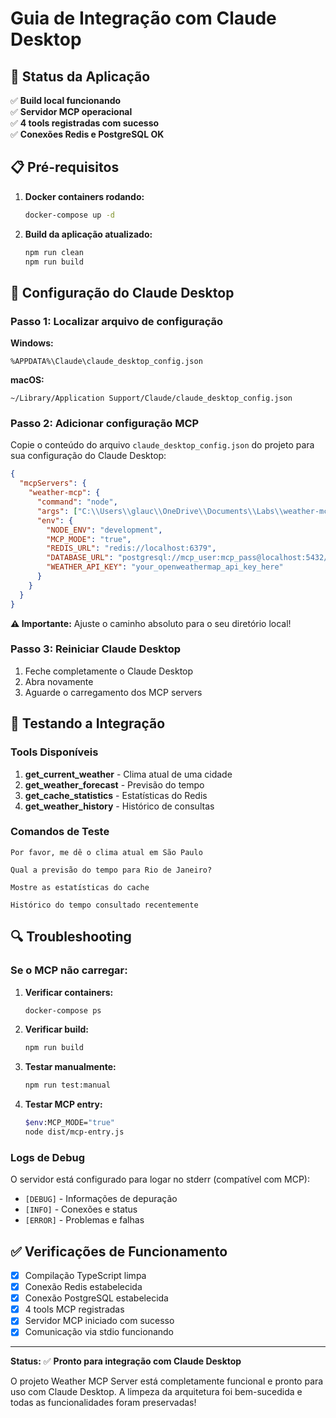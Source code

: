# Guia de Integração com Claude Desktop

## 🎯 Status da Aplicação

✅ **Build local funcionando**  
✅ **Servidor MCP operacional**  
✅ **4 tools registradas com sucesso**  
✅ **Conexões Redis e PostgreSQL OK**  

## 📋 Pré-requisitos

1. **Docker containers rodando:**
   ```bash
   docker-compose up -d
   ```

2. **Build da aplicação atualizado:**
   ```bash
   npm run clean
   npm run build
   ```

## 🔧 Configuração do Claude Desktop

### Passo 1: Localizar arquivo de configuração

**Windows:**
```
%APPDATA%\Claude\claude_desktop_config.json
```

**macOS:**
```
~/Library/Application Support/Claude/claude_desktop_config.json
```

### Passo 2: Adicionar configuração MCP

Copie o conteúdo do arquivo `claude_desktop_config.json` do projeto para sua configuração do Claude Desktop:

```json
{
  "mcpServers": {
    "weather-mcp": {
      "command": "node",
      "args": ["C:\\Users\\glauc\\OneDrive\\Documents\\Labs\\weather-mcp-server\\dist\\mcp-entry.js"],
      "env": {
        "NODE_ENV": "development",
        "MCP_MODE": "true",
        "REDIS_URL": "redis://localhost:6379",
        "DATABASE_URL": "postgresql://mcp_user:mcp_pass@localhost:5432/weather_mcp",
        "WEATHER_API_KEY": "your_openweathermap_api_key_here"
      }
    }
  }
}
```

**⚠️ Importante:** Ajuste o caminho absoluto para o seu diretório local!

### Passo 3: Reiniciar Claude Desktop

1. Feche completamente o Claude Desktop
2. Abra novamente
3. Aguarde o carregamento dos MCP servers

## 🧪 Testando a Integração

### Tools Disponíveis

1. **get_current_weather** - Clima atual de uma cidade
2. **get_weather_forecast** - Previsão do tempo
3. **get_cache_statistics** - Estatísticas do Redis
4. **get_weather_history** - Histórico de consultas

### Comandos de Teste

```
Por favor, me dê o clima atual em São Paulo
```

```
Qual a previsão do tempo para Rio de Janeiro?
```

```
Mostre as estatísticas do cache
```

```
Histórico do tempo consultado recentemente
```

## 🔍 Troubleshooting

### Se o MCP não carregar:

1. **Verificar containers:**
   ```bash
   docker-compose ps
   ```

2. **Verificar build:**
   ```bash
   npm run build
   ```

3. **Testar manualmente:**
   ```bash
   npm run test:manual
   ```

4. **Testar MCP entry:**
   ```bash
   $env:MCP_MODE="true"
   node dist/mcp-entry.js
   ```

### Logs de Debug

O servidor está configurado para logar no stderr (compatível com MCP):
- `[DEBUG]` - Informações de depuração
- `[INFO]` - Conexões e status
- `[ERROR]` - Problemas e falhas

## ✅ Verificações de Funcionamento

- [x] Compilação TypeScript limpa
- [x] Conexão Redis estabelecida
- [x] Conexão PostgreSQL estabelecida  
- [x] 4 tools MCP registradas
- [x] Servidor MCP iniciado com sucesso
- [x] Comunicação via stdio funcionando

---

**Status:** ✅ **Pronto para integração com Claude Desktop**

O projeto Weather MCP Server está completamente funcional e pronto para uso com Claude Desktop. A limpeza da arquitetura foi bem-sucedida e todas as funcionalidades foram preservadas!

